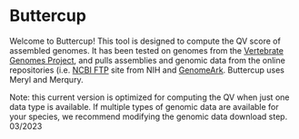 # Buttercup

Welcome to Buttercup!
This tool is designed to compute the QV score of assembled genomes. It has been tested on genomes from the [Vertebrate Genomes Project](https://vertebrategenomesproject.org/), and pulls assemblies and genomic data from the online repositories (i.e. [NCBI FTP](https://ftp.ncbi.nlm.nih.gov/genomes/all/) site from NIH and [GenomeArk](https://genomeark.github.io/). Buttercup uses Meryl and Merqury.

Note: this current version is optimized for computing the QV when just one data type is available. If multiple types of genomic data are available for your species, we recommend modifying the genomic data download step. 03/2023

